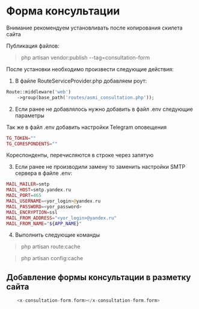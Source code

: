 # Форма консультации

Внимание рекомендуем установливать после копирования скилета сайта

Публикация файлов:

>php artisan vendor:publish --tag=consultation-form

После установки необходимо произвести следующие действия:

1. В файле RouteServiceProvider.php добавляем роут:

```php
Route::middleware('web')
    ->group(base_path('routes/asmi_consultation.php'));

```

2. Если ранее не добавлялось нужно добавить в файл .env следующие параметры

Так же в файл .env  добавить настройки Telegram  оповещения

```php
TG_TOKEN=""
TG_CORESPONDENTS=""
```
Кореспонденты, перечисляются в строке через запятую


3. Если ранее не производили замену то заменить настройки SMTP сервера в файле .env:
```php
MAIL_MAILER=smtp
MAIL_HOST=smtp.yandex.ru
MAIL_PORT=465
MAIL_USERNAME=<yor_login>@yandex.ru
MAIL_PASSWORD=<yor_password>
MAIL_ENCRYPTION=ssl
MAIL_FROM_ADDRESS="<yor_login>@yandex.ru"
MAIL_FROM_NAME="${APP_NAME}"
```
4. Выполнить следующие команды

>php artisan route:cache

>php artisan config:cache

## Добавление формы консультации в разметку сайта

```php
    <x-consultation-form.form></x-consultation-form.form>
```


